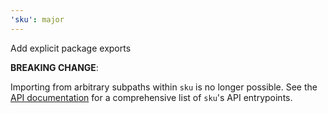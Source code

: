 ```yaml
---
'sku': major
---
```


Add explicit package exports

**BREAKING CHANGE**:

Importing from arbitrary subpaths within `sku` is no longer possible. See the [API documentation] for a comprehensive list of `sku`'s API entrypoints.

[API documentation]: https://seek-oss.github.io/sku/#/./docs/api
